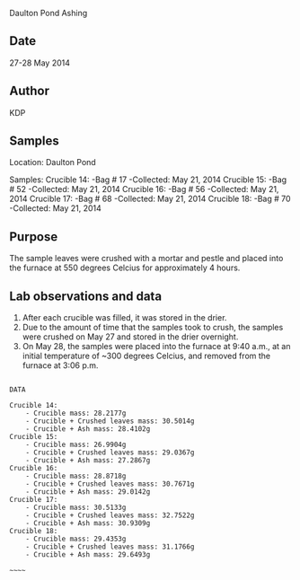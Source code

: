 Daulton Pond Ashing

## Date

27-28 May 2014

## Author

KDP

## Samples

Location: Daulton Pond

Samples:
Crucible 14:
	-Bag # 17
	-Collected: May 21, 2014
Crucible 15:
	-Bag # 52
	-Collected: May 21, 2014
Crucible 16:
	-Bag # 56
	-Collected: May 21, 2014
Crucible 17:
	-Bag # 68
	-Collected: May 21, 2014
Crucible 18:
	-Bag # 70
	-Collected: May 21, 2014

## Purpose

The sample leaves were crushed with a mortar and pestle and placed into the furnace at 550 degrees Celcius for approximately 4 hours.

## Lab observations and data

1. After each crucible was filled, it was stored in the drier.
2. Due to the amount of time that the samples took to crush, the samples were crushed on May 27 and stored in the drier overnight.
3. On May 28, the samples were placed into the furnace at 9:40 a.m., at an initial temperature of ~300 degrees Celcius, and removed from the furnace at 3:06 p.m.

~~~~~

DATA 

Crucible 14:
	- Crucible mass: 28.2177g
	- Crucible + Crushed leaves mass: 30.5014g  
	- Crucible + Ash mass: 28.4102g
Crucible 15:
	- Crucible mass: 26.9904g
	- Crucible + Crushed leaves mass: 29.0367g  
	- Crucible + Ash mass: 27.2867g
Crucible 16:
	- Crucible mass: 28.8718g
	- Crucible + Crushed leaves mass: 30.7671g  
	- Crucible + Ash mass: 29.0142g
Crucible 17:
	- Crucible mass: 30.5133g
	- Crucible + Crushed leaves mass: 32.7522g  
	- Crucible + Ash mass: 30.9309g
Crucible 18:
	- Crucible mass: 29.4353g 
	- Crucible + Crushed leaves mass: 31.1766g  
	- Crucible + Ash mass: 29.6493g

~~~~

